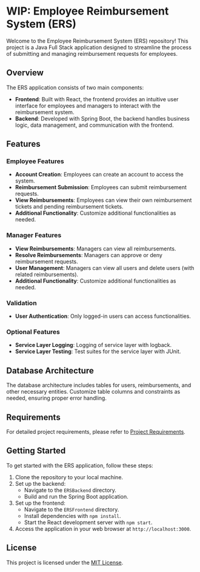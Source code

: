 # WIP: Employee Reimbursement System (ERS)

Welcome to the Employee Reimbursement System (ERS) repository! This project is a Java Full Stack application designed to streamline the process of submitting and managing reimbursement requests for employees.

## Overview

The ERS application consists of two main components:
- **Frontend**: Built with React, the frontend provides an intuitive user interface for employees and managers to interact with the reimbursement system.
- **Backend**: Developed with Spring Boot, the backend handles business logic, data management, and communication with the frontend.

## Features

### Employee Features
- **Account Creation**: Employees can create an account to access the system.
- **Reimbursement Submission**: Employees can submit reimbursement requests.
- **View Reimbursements**: Employees can view their own reimbursement tickets and pending reimbursement tickets.
- **Additional Functionality**: Customize additional functionalities as needed.

### Manager Features
- **View Reimbursements**: Managers can view all reimbursements.
- **Resolve Reimbursements**: Managers can approve or deny reimbursement requests.
- **User Management**: Managers can view all users and delete users (with related reimbursements).
- **Additional Functionality**: Customize additional functionalities as needed.

### Validation
- **User Authentication**: Only logged-in users can access functionalities.

### Optional Features
- **Service Layer Logging**: Logging of service layer with logback.
- **Service Layer Testing**: Test suites for the service layer with JUnit.

## Database Architecture

The database architecture includes tables for users, reimbursements, and other necessary entities. Customize table columns and constraints as needed, ensuring proper error handling.

## Requirements

For detailed project requirements, please refer to [Project Requirements](requirements.md).

## Getting Started

To get started with the ERS application, follow these steps:

1. Clone the repository to your local machine.
2. Set up the backend:
   - Navigate to the `ERSBackend` directory.
   - Build and run the Spring Boot application.
3. Set up the frontend:
   - Navigate to the `ERSFrontend` directory.
   - Install dependencies with `npm install`.
   - Start the React development server with `npm start`.
4. Access the application in your web browser at `http://localhost:3000`.

## License

This project is licensed under the [MIT License](https://opensource.org/license/mit).
